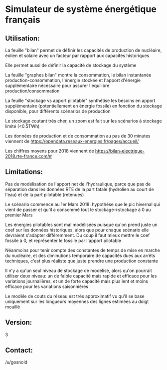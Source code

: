 # Simulateur de système énergétique français


## Utilisation:
La feuille "bilan" permet de définir les capacités de production de nucléaire, éolien et solaire avec un facteur par rapport aux capacités historiques

Elle permet aussi de définir la capacité de stockage du système

La feuille "graphes bilan" montre la consommation, le bilan instantanée production-consommation, l'énergie stockée et l'apport d'énergie supplémentaire nécessaire pour assurer l'équilibre production/consommation

La feuille "stockage vs apport pilotable" synthétise les besoins en apport supplémentaire (potentiellement en énergie fossile) en fonction du stockage disponible, pour différents scénarios de production

Le stockage coutant très cher, un zoom est fait sur les scénarios à stockage limité (<0.5TWh)


Les données de production et de consommation au pas de 30 minutes viennent de https://opendata.reseaux-energies.fr/pages/accueil/

Les chiffres moyens pour 2018 viennent de https://bilan-electrique-2018.rte-france.com/#


## Limitations: 
Pas de modélisation de l'apport net de l'hydraulique, parce que pas de séparation dans les données RTE de la part fatale (hydrolien au court de l'eau) et de la part pilotable (retenues)

Le scénario commence au 1er Mars 2018: hypothèse que le pic hivernal qui vient de passer et qu'il a consommé tout le stockage->stockage à 0 au premier Mars

Les énergies pilotables sont mal modélisées puisque qu'on prend juste un coef sur les données historiques, alors que pour chaque scénario elle devraient s'adapter différemment. Du coup il faut mieux mettre le coef fossile à 0, et représenter le fossile par l'apport pilotable

Néanmoins pour tenir compte des constantes de temps de mise en marche du nucléaire, et des diminutions temporaire de capacités dues aux arrêts techniques, c'est plus réaliste que juste prendre une production constante

Il n'y a qu'un seul niveau de stockage de modélisé, alors qu'on pourrait utiliser deux niveau: un de faible capacité mais rapide et efficace pour les variations journalières, et un de forte capacité mais plus lent et moins efficace pour les variations saisonnières

Le modèle de couts du réseau est très approximatif vu qu'il se base uniquement sur les longueurs moyennes des lignes estimées au doigt mouillé


## Version:
3

## Contact:
/u/gosnold